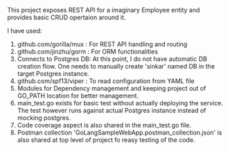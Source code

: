 This project exposes REST API for a imaginary Employee entity and provides basic CRUD opertaion around it.

I have used:
1) github.com/gorilla/mux : For REST API handling and routing
2) github.com/jinzhu/gorm : For ORM functionalities
3) Connects to Postgres DB: At this point, I do not have automatic DB  creation flow. One needs to manually create 'sinkar' named DB in the target Postgres instance.
4) github.com/spf13/viper : To read configuration from YAML file
5) Modules for Dependency management and keeping project out of GO_PATH location for better management.
6) main_test.go exists for basic test without actually deploying the service. The test however runs against actual Postgres instance instead of mocking postgres.
7) Code coverage aspect is also shared in the main_test.go file.
8) Postman collection 'GoLangSampleWebApp.postman_collection.json' is also shared at top level of project fo reasy testing of the code.
